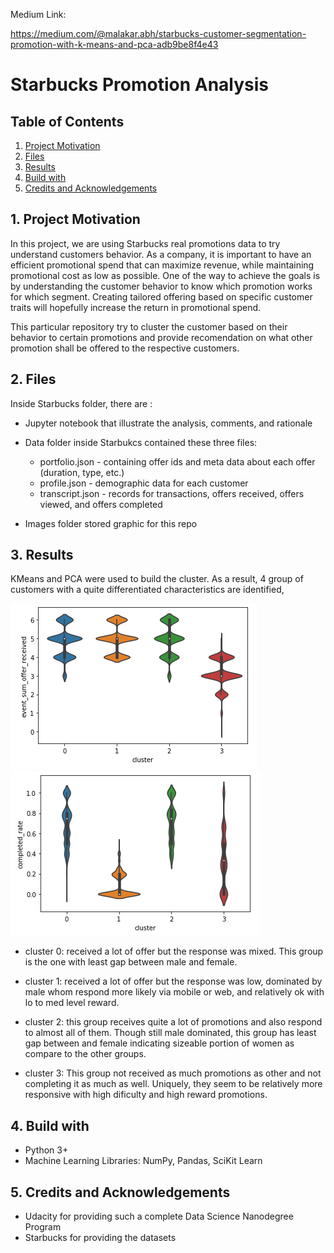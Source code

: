 Medium Link: 

https://medium.com/@malakar.abh/starbucks-customer-segmentation-promotion-with-k-means-and-pca-adb9be8f4e43

# Starbucks Promotion Analysis
## Table of Contents
1. [Project Motivation](#pd) <br>
2. [Files](#an)<br>
3. [Results](#rs)<br>
4. [Build with](#bw)<br>
5. [Credits and Acknowledgements](#ca)<br>

<a name="pd"></a>
## 1. Project Motivation
In this project, we are using Starbucks real promotions data to try understand customers behavior. As a company, it is important to have an efficient promotional spend that can maximize revenue, while maintaining promotional cost as low as possible. One of the way to achieve the goals is by understanding the customer behavior to know which promotion works for which segment. Creating tailored offering based on specific customer traits will hopefully increase the return in promotional spend.

This particular repository try to cluster the customer based on their behavior to certain promotions and provide recomendation on what other promotion shall be offered to the respective customers.

<a name="an"></a>
## 2. Files
Inside Starbucks folder, there are :

- Jupyter notebook that illustrate the analysis, comments, and rationale

- Data folder inside Starbukcs contained these three files:
  - portfolio.json - containing offer ids and meta data about each offer (duration, type, etc.)
  - profile.json - demographic data for each customer
  - transcript.json - records for transactions, offers received, offers viewed, and offers completed
  
- Images folder stored graphic for this repo

<a name="rs"></a>
## 3. Results
KMeans and PCA were used to build the cluster. As a result,  4 group of customers with a quite differentiated characteristics are identified,

![](images/pic1.png)
![](images/pic2.png)

- cluster 0: received a lot of offer but the response was mixed. This group is the one with least gap between male and female.

- cluster 1: received a lot of offer but the response was low, dominated by male whom respond more likely via mobile or web, and relatively ok with lo to med level reward.

- cluster 2: this group receives quite a lot of promotions and also respond to almost all of them. Though still male dominated, this group has least gap between and female indicating sizeable portion of women as compare to the other groups. 

- cluster 3: This group not received as much promotions as other and not completing it as much as well. Uniquely, they seem to be relatively more responsive with high dificulty and high reward promotions. 

<a name="bw"></a>
## 4. Build with
- Python 3+
- Machine Learning Libraries: NumPy, Pandas, SciKit Learn

<a name="ca"></a>
## 5. Credits and Acknowledgements
- Udacity for providing such a complete Data Science Nanodegree Program
- Starbucks for providing the datasets



